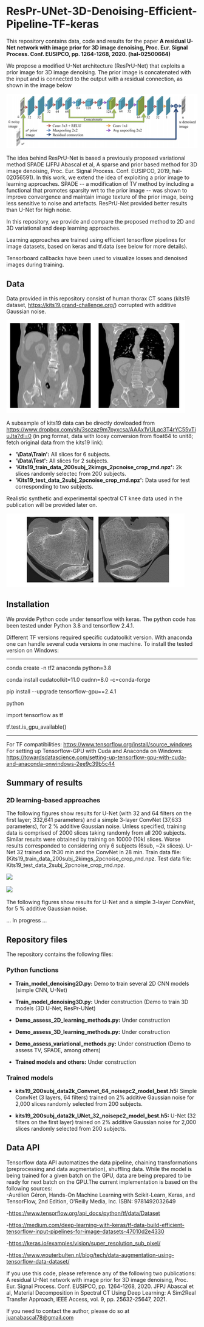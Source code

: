 # ResPr-UNet-3D-Denoising-Efficient-Pipeline-TF-keras
This repository contains data, code and results for the paper **A residual U-Net network with image prior for 3D image denoising, Proc. Eur. Signal Process. Conf. EUSIPCO, pp. 1264-1268, 2020. (hal-02500664)** 

We propose a modified U-Net architecture (ResPrU-Net) that exploits a prior image for 3D image denoising. The prior image is concatenated with the input and is connected to the output with a residual connection, as shown in the image below

![](https://github.com/jabascal/ResPr-UNet-3D-Denoising-Efficient-Pipeline-TF-keras/blob/main/ResPrUNet_sketch.jpg)

The idea behind ResPrU-Net is based a previously proposed variational method SPADE (JFPJ Abascal et al, A sparse and prior based method for 3D image denoising, Proc. Eur. Signal Process. Conf. EUSIPCO, 2019, hal-02056591). In this work, we extend the idea of exploiting a prior image to learning approaches. SPADE -- a modification of TV method by including a functional that promotes sparsity wrt to the prior image -- 
was shown to improve convergence and maintain image texture of the prior image, being less sensitive to noise and artefacts. ResPrU-Net provided better results than U-Net for high noise. 

In this repository, we provide and compare the proposed method to 2D and 3D variational and deep learning approaches. 

Learning approaches are trained using efficient tensorflow pipelines for image datasets, based on keras and tf.data (see below for more details). 

Tensorboard callbacks have been used to visualize losses and denoised images during training. 

## Data 
Data provided in this repository consist of human thorax CT scans 
(kits19 dataset, https://kits19.grand-challenge.org/) 
corrupted with additive Gaussian noise. 

![](https://github.com/jabascal/ResPr-UNet-3D-Denoising-Efficient-Pipeline-TF-keras/blob/main/kit19_example.jpg) 

A subsample of kits19 data can be directly dowloaded from https://www.dropbox.com/sh/3sozaz9m7pyxcsa/AAAx1VULqc3T4rYC55vTiuJta?dl=0 (in png format, data with loosy conversion from float64 to unit8; fetch original data from the kits19 link): 
- **'\Data\Train\':** All slices for 6 subjects.  
- **'\Data\Test':** All slices for 2 subjects. 
- **'Kits19_train_data_200subj_2kimgs_2pcnoise_crop_rnd.npz\':** 2k slices randomly selectec from 200 subjects. 
- **'Kits19_test_data_2subj_2pcnoise_crop_rnd.npz\':** Data used for test corresponding to two subjects. 

Realistic synthetic and experimental spectral CT knee data used in the publication will be provided later on.  

![](https://github.com/jabascal/ResPr-UNet-3D-Denoising-Efficient-Pipeline-TF-keras/blob/main/knee_example.jpg)

## Installation
We provide Python code under tensorflow with keras. The python code has been tested  under Python 3.8 and tensorflow 2.4.1.  

Different TF versions required specific cudatoolkit version. With anaconda one can handle several cuda versions in one machine. To install the tested version on Windows:  
   
*****
conda create -n tf2 anaconda python=3.8 

conda install cudatoolkit=11.0 cudnn=8.0 -c=conda-forge

pip install --upgrade tensorflow-gpu==2.4.1 

python

import tensorflow as tf 

tf.test.is_gpu_available()
*****

For TF compatibilities: https://www.tensorflow.org/install/source_windows 
For setting up Tensorflow-GPU with Cuda and Anaconda on Windows: 
https://towardsdatascience.com/setting-up-tensorflow-gpu-with-cuda-and-anaconda-onwindows-2ee9c39b5c44

## Summary of results ##

### 2D learning-based approaches ###

The following figures show results for U-Net (with 32 and 64 filters on the first layer; 332,641 parameters) and a simple 3-layer ConvNet (37,633 parameters), for 2 % additive Gaussian noise. Unless specified, training data is comprised of 2000 slices taking randomly from all 200 subjects. Similar results were obtained by training on 10000 (10k) slices. Worse results corresponded to considering only 6 subjects (6sub, ~2k slices). U-Net 32 trained on 1h30 min and the ConvNet in 28 min. 
Train data file: (Kits19_train_data_200subj_2kimgs_2pcnoise_crop_rnd.npz. Test data file: Kits19_test_data_2subj_2pcnoise_crop_rnd.npz.  

![](https://github.com/jabascal/ResPr-UNet-3D-Denoising-Efficient-Pipeline-TF-keras/blob/main/kits19_UNet_ConvNet_comp_test_ex4.jpg) 

![](https://github.com/jabascal/ResPr-UNet-3D-Denoising-Efficient-Pipeline-TF-keras/blob/main/kits19_UNet_ConvNet_comp_zoom_test_ex4.jpg) 

The following figures show results for U-Net and a simple 3-layer ConvNet, for 5 % additive Gaussian noise. 

... In progress ...

##  Repository files ##

The repository contains the following files:

### Python functions ###

- **Train_model_denoising2D.py:** Demo to train several 2D CNN models (simple CNN, U-Net) 

- **Train_model_denoising3D.py:** Under construction (Demo to train 3D models (3D U-Net, ResPr-UNet)

- **Demo_assess_2D_learning_methods.py:** Under construction 

- **Demo_assess_3D_learning_methods.py:** Under construction 

- **Demo_assess_variational_methods.py:** Under construction (Demo to assess TV, SPADE, among others)

- **Trained models and others:** Under construction 

### Trained models ###
- **kits19_200subj_data2k_Convnet_64_noisepc2_model_best.h5:** Simple ConvNet (3 layers, 64 filters) trained on 2% additive Gaussian noise for 2,000 slices randomly selected from 200 subjects. 

- **kits19_200subj_data2k_UNet_32_noisepc2_model_best.h5:** U-Net (32 filters on the first layer) trained on 2% additive Gaussian noise for 2,000 slices randomly selected from 200 subjects. 

## Data API ##
Tensorflow data API automatizes the data pipeline, chaining transformations (preprocessing and data augmentation), shuffling data. While the model is being trained for a given batch on the GPU, data are being prepared to be ready for next batch on the GPU.The current implementation is based on the following sources:  
-Aurélien Géron, Hands-On Machine Learning with Scikit-Learn, Keras, and TensorFlow, 2nd Edition, O'Reilly Media, Inc.
ISBN: 9781492032649

-https://www.tensorflow.org/api_docs/python/tf/data/Dataset

-https://medium.com/deep-learning-with-keras/tf-data-build-efficient-tensorflow-input-pipelines-for-image-datasets-47010d2e4330

-https://keras.io/examples/vision/super_resolution_sub_pixel/

-https://www.wouterbulten.nl/blog/tech/data-augmentation-using-tensorflow-data-dataset/

If you use this code, please reference any of the following two publications: A residual U-Net network with image prior for 3D image denoising, Proc. Eur. Signal Process. Conf. EUSIPCO, pp. 1264-1268, 2020.  JFPJ Abascal et al, Material Decomposition in Spectral CT Using Deep Learning: A Sim2Real Transfer Approach, IEEE Access, vol. 9, pp. 25632-25647, 2021. 

If you need to contact the author, please do so at juanabascal78@gmail.com

